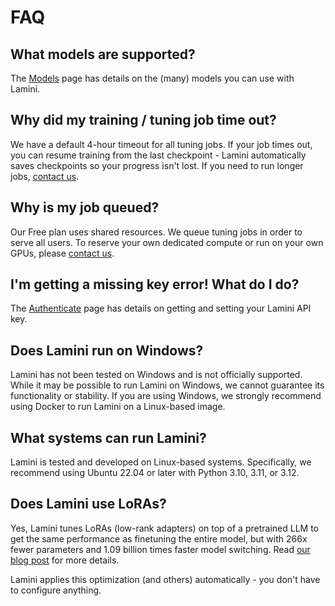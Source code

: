 # FAQ

## What models are supported?
The [Models](/models) page has details on the (many) models you can use with Lamini.

## Why did my training / tuning job time out?
We have a default 4-hour timeout for all tuning jobs. If your job times out, you can resume training from the last checkpoint - Lamini automatically saves checkpoints so your progress isn't lost. If you need to run longer jobs, [contact us](https://www.lamini.ai/contact).

## Why is my job queued?
Our Free plan uses shared resources. We queue tuning jobs in order to serve all users. To reserve your own dedicated compute or run on your own GPUs, please [contact us](https://www.lamini.ai/contact).

## I'm getting a missing key error! What do I do?
The [Authenticate](/authenticate) page has details on getting and setting your Lamini API key.

## Does Lamini run on Windows?
Lamini has not been tested on Windows and is not officially supported. While it may be possible to run Lamini on Windows, we cannot guarantee its functionality or stability. If you are using Windows, we strongly recommend using Docker to run Lamini on a Linux-based image.

## What systems can run Lamini?
Lamini is tested and developed on Linux-based systems. Specifically, we recommend using Ubuntu 22.04 or later with Python 3.10, 3.11, or 3.12.

## Does Lamini use LoRAs?
Yes, Lamini tunes LoRAs (low-rank adapters) on top of a pretrained LLM to get the same performance as finetuning the entire model, but with 266x fewer parameters and 1.09 billion times faster model switching. Read [our blog post](https://www.lamini.ai/blog/one-billion-times-faster-finetuning-with-lamini-peft) for more details.

Lamini applies this optimization (and others) automatically - you don't have to configure anything.
